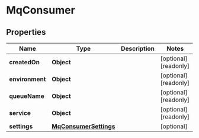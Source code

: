 

# MqConsumer


## Properties

| Name | Type | Description | Notes |
|------------ | ------------- | ------------- | -------------|
|**createdOn** | **Object** |  |  [optional] [readonly] |
|**environment** | **Object** |  |  [optional] [readonly] |
|**queueName** | **Object** |  |  [optional] [readonly] |
|**service** | **Object** |  |  [optional] [readonly] |
|**settings** | [**MqConsumerSettings**](MqConsumerSettings.md) |  |  [optional] |



